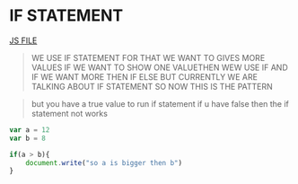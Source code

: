 # IF STATEMENT 
[JS FILE](./12-if-statement.md)
> WE USE IF STATEMENT FOR THAT WE WANT TO GIVES MORE VALUES IF WE WANT TO SHOW ONE VALUETHEN WEW USE  IF AND IF WE WANT MORE THEN IF ELSE BUT CURRENTLY WE ARE TALKING ABOUT IF STATEMENT SO NOW THIS IS THE PATTERN 

> but you have a true value to run if statement if u have false then the if statement not works
```javascript
var a = 12
var b = 8

if(a > b){
    document.write("so a is bigger then b")
}
```